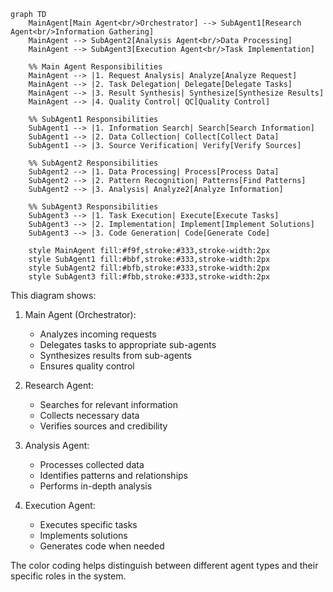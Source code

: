 ```mermaid
graph TD
    MainAgent[Main Agent<br/>Orchestrator] --> SubAgent1[Research Agent<br/>Information Gathering]
    MainAgent --> SubAgent2[Analysis Agent<br/>Data Processing]
    MainAgent --> SubAgent3[Execution Agent<br/>Task Implementation]

    %% Main Agent Responsibilities
    MainAgent --> |1. Request Analysis| Analyze[Analyze Request]
    MainAgent --> |2. Task Delegation| Delegate[Delegate Tasks]
    MainAgent --> |3. Result Synthesis| Synthesize[Synthesize Results]
    MainAgent --> |4. Quality Control| QC[Quality Control]

    %% SubAgent1 Responsibilities
    SubAgent1 --> |1. Information Search| Search[Search Information]
    SubAgent1 --> |2. Data Collection| Collect[Collect Data]
    SubAgent1 --> |3. Source Verification| Verify[Verify Sources]

    %% SubAgent2 Responsibilities
    SubAgent2 --> |1. Data Processing| Process[Process Data]
    SubAgent2 --> |2. Pattern Recognition| Patterns[Find Patterns]
    SubAgent2 --> |3. Analysis| Analyze2[Analyze Information]

    %% SubAgent3 Responsibilities
    SubAgent3 --> |1. Task Execution| Execute[Execute Tasks]
    SubAgent3 --> |2. Implementation| Implement[Implement Solutions]
    SubAgent3 --> |3. Code Generation| Code[Generate Code]

    style MainAgent fill:#f9f,stroke:#333,stroke-width:2px
    style SubAgent1 fill:#bbf,stroke:#333,stroke-width:2px
    style SubAgent2 fill:#bfb,stroke:#333,stroke-width:2px
    style SubAgent3 fill:#fbb,stroke:#333,stroke-width:2px
```

This diagram shows:

1. Main Agent (Orchestrator):
   - Analyzes incoming requests
   - Delegates tasks to appropriate sub-agents
   - Synthesizes results from sub-agents
   - Ensures quality control

2. Research Agent:
   - Searches for relevant information
   - Collects necessary data
   - Verifies sources and credibility

3. Analysis Agent:
   - Processes collected data
   - Identifies patterns and relationships
   - Performs in-depth analysis

4. Execution Agent:
   - Executes specific tasks
   - Implements solutions
   - Generates code when needed

The color coding helps distinguish between different agent types and their specific roles in the system. 